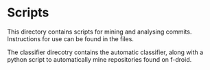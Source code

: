 # Scripts

This directory contains scripts for mining and analysing commits. Instructions for use can be found in the files.

The classifier direcotry contains the automatic classifier, along with a python script to automatically mine repositories found on f-droid.
